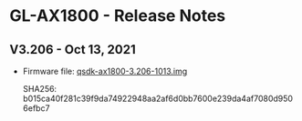 # GL-AX1800 - Release Notes

## V3.206 - Oct 13, 2021

- Firmware file: [qsdk-ax1800-3.206-1013.img](https://fw.gl-inet.com/firmware/ax1800/release/qsdk-ax1800-3.206-1013.img)

    SHA256: b015ca40f281c39f9da74922948aa2af6d0bb7600e239da4af7080d9506efbc7
